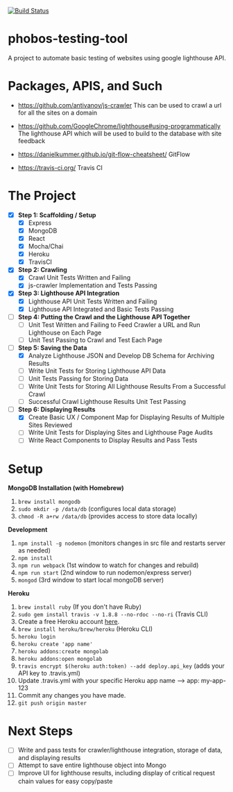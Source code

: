 [![Build Status](https://travis-ci.org/CallaRudolph/phobos-testing-tool.svg?branch=develop)](https://travis-ci.org/CallaRudolph/phobos-testing-tool)

# phobos-testing-tool

A project to automate basic testing of websites using google lighthouse API.

# Packages, APIS, and Such
- https://github.com/antivanov/js-crawler
This can be used to crawl a url for all the sites on a domain

- https://github.com/GoogleChrome/lighthouse#using-programmatically
The lighthouse API which will be used to build to the database with site feedback

- https://danielkummer.github.io/git-flow-cheatsheet/ GitFlow

- https://travis-ci.org/ Travis CI

# The Project
- [x] **Step 1: Scaffolding / Setup**
  - [x] Express
  - [x] MongoDB
  - [x] React
  - [x] Mocha/Chai
  - [x] Heroku
  - [x] TravisCI
- [x] **Step 2: Crawling**
  - [x] Crawl Unit Tests Written and Failing
  - [x] js-crawler Implementation and Tests Passing
- [x] **Step 3: Lighthouse API Integration**
  - [x] Lighthouse API Unit Tests Written and Failing
  - [x] Lighthouse API Integrated and Basic Tests Passing
- [ ] **Step 4: Putting the Crawl and the Lighthouse API Together**
  - [ ] Unit Test Written and Failing to Feed Crawler a URL and Run Lighthouse on Each Page
  - [ ] Unit Test Passing to Crawl and Test Each Page
- [ ] **Step 5: Saving the Data**
  - [x] Analyze Lighthouse JSON and Develop DB Schema for Archiving Results
  - [ ] Write Unit Tests for Storing Lighthouse API Data
  - [ ] Unit Tests Passing for Storing Data
  - [ ] Write Unit Tests for Storing All Lighthouse Results From a Successful Crawl
  - [ ] Successful Crawl Lighthouse Results Unit Test Passing
- [ ] **Step 6: Displaying Results**
  - [x] Create Basic UX / Component Map for Displaying Results of Multiple Sites Reviewed
  - [ ] Write Unit Tests for Displaying Sites and Lighthouse Page Audits
  - [ ] Write React Components to Display Results and Pass Tests

# Setup

**MongoDB Installation (with Homebrew)**
1. `brew install mongodb`
2. `sudo mkdir -p /data/db` (configures local data storage)
3. `chmod -R a+rw /data/db` (provides access to store data locally)

**Development**
1. `npm install -g nodemon` (monitors changes in src file and restarts server as needed)
2. `npm install`
3. `npm run webpack` (1st window to watch for changes and rebuild)
4. `npm run start` (2nd window to run nodemon/express server)
5. `mongod` (3rd window to start local mongoDB server)

**Heroku**
1. `brew install ruby` (If you don't have Ruby)
2. `sudo gem install travis -v 1.8.8 --no-rdoc --no-ri` (Travis CLI)
3. Create a free Heroku account [here](https://signup.heroku.com/login).
4. `brew install heroku/brew/heroku` (Heroku CLI)
5. `heroku login`
6. `heroku create 'app name'`
7. `heroku addons:create mongolab`
8. `heroku addons:open mongolab`
9. `travis encrypt $(heroku auth:token) --add deploy.api_key` (adds your API key to .travis.yml)
10. Update .travis.yml with your specific Heroku app name --> app: my-app-123
11. Commit any changes you have made.
12. `git push origin master`

# Next Steps
- [ ] Write and pass tests for crawler/lighthouse integration, storage of data, and displaying results
- [ ] Attempt to save entire lighthouse object into Mongo
- [ ] Improve UI for lighthouse results, including display of critical request chain values for easy copy/paste
